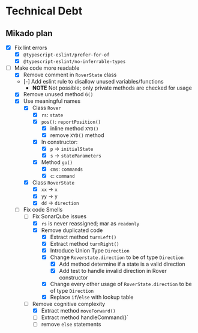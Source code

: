 # Technical Debt

## Mikado plan

- [x] Fix lint errors
  - [x] `@typescript-eslint/prefer-for-of`
  - [x] `@typescript-eslint/no-inferrable-types`
- [ ] Make code more readable
  - [x] Remove comment in `RoverState` class
  - [-] Add eslint rule to disallow unused variables/functions
    - **NOTE** Not possible; only private methods are checked for usage
  - [x] Remove unused method `G()`
  - [x] Use meaningful names
    - [x] Class `Rover`
      - [x] `rs`: `state`
      - [x] `pos()`: `reportPosition()`
        - [x] inline method `XYD()`
        - [x] remove `XYD()` method
      - [x] In constructor:
        - [x] `p` -> `initialState`
        - [x] `s` -> `stateParameters`
      - [x] Method `go()`
        - [x] `cms`: `commands`
        - [x] `c`: `command`
    - [x] Class `RoverState`
      - [x] `xx` -> `x`
      - [x] `yy` -> `y`
      - [x] `dd` -> `direction`
  - [ ] Fix code Smells
    - [ ] Fix SonarQube issues
      - [x] `rs` is never reassigned; mar as `readonly`
      - [x] Remove duplicated code
        - [x] Extract method `turnLeft()`
        - [x] Extract method `turnRight()`
        - [x] Introduce Union Type `Direction`
        - [x] Change `Roverstate.direction` to be of type `Direction`
          - [x] Add method determine if a state is a valid direction
          - [x] Add test to handle invalid direction in Rover constructor
        - [x] Change every other usage of `RoverState.direction` to be of type
              `Direction`
        - [x] Replace `if`/`else` with lookup table
    - [ ] Remove cognitive complexity
      - [x] Extract method `moveForward()`
      - [ ] Extract method handleCommand()`
      - [ ] remove `else` statements
